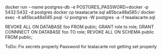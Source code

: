 docker run --name postgres-db -e POSTGRES_PASSWORD=docker -p 5432:5432 -d postgres
docker cp teaalacarte.sql a85bca48a585:/
docker exec -it a85bca48a585 psql -U postgres -W postgres -a -f teaalacarte.sql

REVOKE ALL ON DATABASE foo FROM publc;
GRANT role to role;
GRANT CONNNECT ON DATABASE foo TO role;
REVOKE ALL ON SCHEMA public FROM public;

ToDo:
Fix secrets properly
Password for tealacarte not getting set properly
